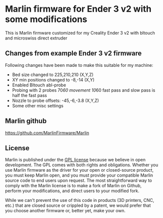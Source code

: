 # Marlin firmware for Ender 3 v2 with some modifications

This is Marlin firmware customized for my Creality Ender 3 v2 with bltouch and microswiss direct extruder

## Changes from example Ender 3 v2 firmware

Following changes have been made to make this suitable for my machine:
- Bed size changed to 225,210,210 (X,Y,Z)
- XY min positions changed to -8,-14 (X,Y)
- Enabled Bltouch abl-probe
- Probing with 2 probes 70*60 movement 10*60 fast pass and slow pass is half the fast pass
- Nozzle to probe offsets: -45,-6,-3.8 (X,Y,Z)
- Some other misc settings

## Marlin github
https://github.com/MarlinFirmware/Marlin

## License

Marlin is published under the [GPL license](/LICENSE) because we believe in open development. The GPL comes with both rights and obligations. Whether you use Marlin firmware as the driver for your open or closed-source product, you must keep Marlin open, and you must provide your compatible Marlin source code to end users upon request. The most straightforward way to comply with the Marlin license is to make a fork of Marlin on Github, perform your modifications, and direct users to your modified fork.

While we can't prevent the use of this code in products (3D printers, CNC, etc.) that are closed source or crippled by a patent, we would prefer that you choose another firmware or, better yet, make your own.

